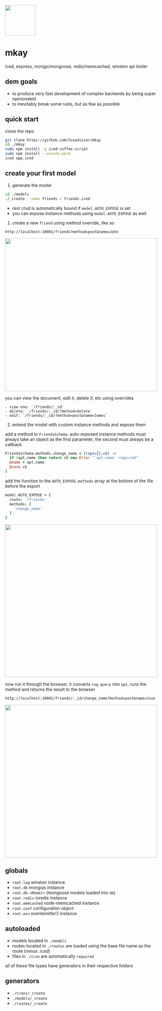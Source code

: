 <img src="https://taky.s3.amazonaws.com/31gx7jor0psu.png" width="100">

# mkay
iced, express, mongo/mongoose, redis/memcached, winston api boiler

## dem goals
- to produce very fast development of complex backends by being super opinionated
- to inevitably break some rules, but as few as possible

## quick start
clone the repo

```bash
git clone https://github.com/tosadvisor/mkay
cd ./mkay
sudo npm install -g iced-coffee-script
sudo npm install --unsafe-perm
iced app.iced
```

## create your first model

1. generate the model

  ```bash
  cd ./models
  ./_create --name friends > friends.iced
  ```

  - rest crud is automatically bound if `model.AUTO_EXPOSE` is set
  - you can expose instance methods using `model.AUTO_EXPOSE` as well

1. create a new `friend` using method override, like so

  `http://localhost:10001/friends?method=post&name=John`

  <img src="https://taky.s3.amazonaws.com/91gx71e555s1.png" width="500">

  you can view the document, edit it, delete it, etc using overrides

    - view one: `/friends/:_id`
    - delete: `/friends/:_id/?method=delete`
    - edit: `/friends/:_id/?method=post&name=James`

2. extend the model with custom instance methods and expose them

  add a method to `FriendsSchema`. auto-exposed instance methods must always
  take an object as the first parameter, the second must always be a callback

  ```coffeescript
  FriendsSchema.methods.change_name = ((opt={},cb) ->
    if !opt.name then return cb new Error "`opt.name` required"
    @name = opt.name
    @save cb
  )
  ```

  add the function to the `AUTO_EXPOSE.methods` array at the bottom of the
  file before the export

  ```coffeescript
  model.AUTO_EXPOSE = {
    route: '/friends'
    methods: [
      'change_name'
    ]
  }
  ```

  <img src="https://taky.s3.amazonaws.com/41gx7dyd99km.png" width="500">

  now run it through the browser, it converts `req.query` into `opt`, runs the
  method and returns the result to the browser

  `http://localhost:10001/friends/:_id/change_name?method=post&name=Jose`

  <img src="https://taky.s3.amazonaws.com/81gx7f0decob.png" width="500">

## globals
- `root.log` winston instance
- `root.db` mongojs instance
- `root.db.<Model>` (mongoose models loaded into `db`)
- `root.redis` ioredis instance
- `root.memcached` node-memcached instance
- `root.conf` configuration object
- `root.env` eventemitter2 instance

## autoloaded
- models located in `./models`
- routes located in `./routes` are loaded using the base file name as the route (minus _.iced_)
- files in `./cron` are automatically `required`

all of these file types have generators in their respective folders

## generators
- `./crons/_create`
- `./models/_create`
- `./routes/_create`

